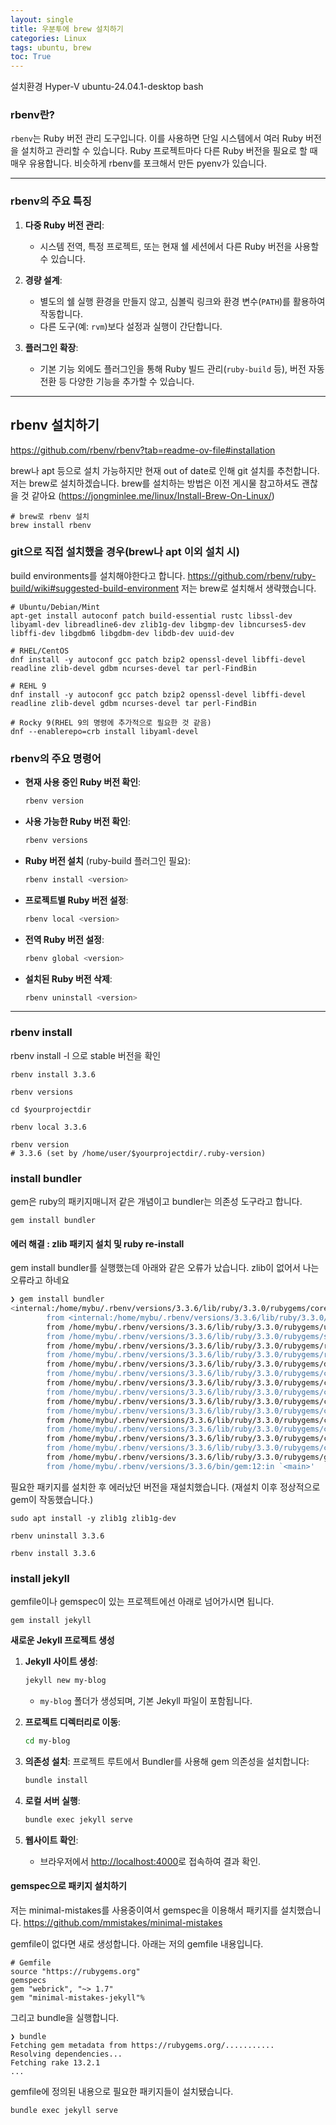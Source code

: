 ```yaml
---
layout: single
title: 우분투에 brew 설치하기
categories: Linux
tags: ubuntu, brew
toc: True
---
```


설치환경
Hyper-V
ubuntu-24.04.1-desktop
bash

### **rbenv란?**

`rbenv`는 Ruby 버전 관리 도구입니다. 이를 사용하면 단일 시스템에서 여러 Ruby 버전을 설치하고 관리할 수 있습니다. Ruby 프로젝트마다 다른 Ruby 버전을 필요로 할 때 매우 유용합니다.
비슷하게 rbenv를 포크해서 만든 pyenv가 있습니다.

---

### **rbenv의 주요 특징**
1. **다중 Ruby 버전 관리**:
   - 시스템 전역, 특정 프로젝트, 또는 현재 쉘 세션에서 다른 Ruby 버전을 사용할 수 있습니다.

2. **경량 설계**:
   - 별도의 쉘 실행 환경을 만들지 않고, 심볼릭 링크와 환경 변수(`PATH`)를 활용하여 작동합니다.
   - 다른 도구(예: `rvm`)보다 설정과 실행이 간단합니다.

3. **플러그인 확장**:
   - 기본 기능 외에도 플러그인을 통해 Ruby 빌드 관리(`ruby-build` 등), 버전 자동 전환 등 다양한 기능을 추가할 수 있습니다.

---


## rbenv 설치하기
https://github.com/rbenv/rbenv?tab=readme-ov-file#installation

brew나 apt 등으로 설치 가능하지만 현재 out of date로 인해 git 설치를 추천합니다.
저는 brew로 설치하겠습니다.
brew를 설치하는 방법은 이전 게시물 참고하셔도 괜찮을 것 같아요
(https://jongminlee.me/linux/Install-Brew-On-Linux/)

```
# brew로 rbenv 설치
brew install rbenv
```

### git으로 직접 설치했을 경우(brew나 apt 이외 설치 시)
build environments를 설치해야한다고 합니다.
https://github.com/rbenv/ruby-build/wiki#suggested-build-environment
저는 brew로 설치해서 생략했습니다.

```
# Ubuntu/Debian/Mint
apt-get install autoconf patch build-essential rustc libssl-dev libyaml-dev libreadline6-dev zlib1g-dev libgmp-dev libncurses5-dev libffi-dev libgdbm6 libgdbm-dev libdb-dev uuid-dev

# RHEL/CentOS
dnf install -y autoconf gcc patch bzip2 openssl-devel libffi-devel readline zlib-devel gdbm ncurses-devel tar perl-FindBin

# REHL 9
dnf install -y autoconf gcc patch bzip2 openssl-devel libffi-devel readline zlib-devel gdbm ncurses-devel tar perl-FindBin

# Rocky 9(RHEL 9의 명령에 추가적으로 필요한 것 같음)
dnf --enablerepo=crb install libyaml-devel
```

### **rbenv의 주요 명령어**
- **현재 사용 중인 Ruby 버전 확인**:
  ```bash
  rbenv version
  ```

- **사용 가능한 Ruby 버전 확인**:
  ```bash
  rbenv versions
  ```

- **Ruby 버전 설치** (ruby-build 플러그인 필요):
  ```bash
  rbenv install <version>
  ```

- **프로젝트별 Ruby 버전 설정**:
  ```bash
  rbenv local <version>
  ```

- **전역 Ruby 버전 설정**:
  ```bash
  rbenv global <version>
  ```

- **설치된 Ruby 버전 삭제**:
  ```bash
  rbenv uninstall <version>
  ```

---

### rbenv install

rbenv install -l 으로 stable 버전을 확인
```
rbenv install 3.3.6

rbenv versions

cd $yourprojectdir

rbenv local 3.3.6

rbenv version
# 3.3.6 (set by /home/user/$yourprojectdir/.ruby-version)
```


### install bundler

gem은 ruby의 패키지매니저 같은 개념이고
bundler는 의존성 도구라고 합니다.

```
gem install bundler
```

#### 에러 해결 : zlib 패키지 설치 및 ruby re-install

gem install bundler를 실행했는데
아래와 같은 오류가 났습니다.
zlib이 없어서 나는 오류라고 하네요

```bash
❯ gem install bundler
<internal:/home/mybu/.rbenv/versions/3.3.6/lib/ruby/3.3.0/rubygems/core_ext/kernel_require.rb>:136:in `require': cannot load such file -- zlib (LoadError)
        from <internal:/home/mybu/.rbenv/versions/3.3.6/lib/ruby/3.3.0/rubygems/core_ext/kernel_require.rb>:136:in `require'
        from /home/mybu/.rbenv/versions/3.3.6/lib/ruby/3.3.0/rubygems/util.rb:48:in `inflate'
        from /home/mybu/.rbenv/versions/3.3.6/lib/ruby/3.3.0/rubygems/source.rb:149:in `fetch_spec'
        from /home/mybu/.rbenv/versions/3.3.6/lib/ruby/3.3.0/rubygems/resolver/api_specification.rb:93:in `spec'
        from /home/mybu/.rbenv/versions/3.3.6/lib/ruby/3.3.0/rubygems/resolver/installer_set.rb:99:in `add_always_install'
        from /home/mybu/.rbenv/versions/3.3.6/lib/ruby/3.3.0/rubygems/dependency_installer.rb:318:in `resolve_dependencies'
        from /home/mybu/.rbenv/versions/3.3.6/lib/ruby/3.3.0/rubygems/commands/install_command.rb:198:in `install_gem'
        from /home/mybu/.rbenv/versions/3.3.6/lib/ruby/3.3.0/rubygems/commands/install_command.rb:223:in `block in install_gems'
        from /home/mybu/.rbenv/versions/3.3.6/lib/ruby/3.3.0/rubygems/commands/install_command.rb:216:in `each'
        from /home/mybu/.rbenv/versions/3.3.6/lib/ruby/3.3.0/rubygems/commands/install_command.rb:216:in `install_gems'
        from /home/mybu/.rbenv/versions/3.3.6/lib/ruby/3.3.0/rubygems/commands/install_command.rb:162:in `execute'
        from /home/mybu/.rbenv/versions/3.3.6/lib/ruby/3.3.0/rubygems/command.rb:326:in `invoke_with_build_args'
        from /home/mybu/.rbenv/versions/3.3.6/lib/ruby/3.3.0/rubygems/command_manager.rb:253:in `invoke_command'
        from /home/mybu/.rbenv/versions/3.3.6/lib/ruby/3.3.0/rubygems/command_manager.rb:194:in `process_args'
        from /home/mybu/.rbenv/versions/3.3.6/lib/ruby/3.3.0/rubygems/command_manager.rb:152:in `run'
        from /home/mybu/.rbenv/versions/3.3.6/lib/ruby/3.3.0/rubygems/gem_runner.rb:56:in `run'
        from /home/mybu/.rbenv/versions/3.3.6/bin/gem:12:in `<main>'
```


필요한 패키지를 설치한 후 에러났던 버전을 재설치했습니다.
(재설치 이후 정상적으로 gem이 작동했습니다.)

```
sudo apt install -y zlib1g zlib1g-dev

rbenv uninstall 3.3.6

rbenv install 3.3.6
```

### install jekyll

gemfile이나 gemspec이 있는 프로젝트에선 아래로 넘어가시면 됩니다.

```
gem install jekyll
```

**새로운 Jekyll 프로젝트 생성**

1. **Jekyll 사이트 생성**:
   ```bash
   jekyll new my-blog
   ```

   - `my-blog` 폴더가 생성되며, 기본 Jekyll 파일이 포함됩니다.

2. **프로젝트 디렉터리로 이동**:
   ```bash
   cd my-blog
   ```

3. **의존성 설치**:
   프로젝트 루트에서 Bundler를 사용해 gem 의존성을 설치합니다:
   ```bash
   bundle install
   ```

4. **로컬 서버 실행**:
   ```bash
   bundle exec jekyll serve
   ```

5. **웹사이트 확인**:
   - 브라우저에서 [http://localhost:4000](http://localhost:4000)로 접속하여 결과 확인.


#### gemspec으로 패키지 설치하기
저는 minimal-mistakes를 사용중이여서 gemspec을 이용해서 패키지를 설치했습니다.
https://github.com/mmistakes/minimal-mistakes

gemfile이 없다면 새로 생성합니다.
아래는 저의 gemfile 내용입니다.
```
# Gemfile
source "https://rubygems.org"
gemspecs
gem "webrick", "~> 1.7"
gem "minimal-mistakes-jekyll"%
```

그리고 bundle을 실행합니다.

```
❯ bundle
Fetching gem metadata from https://rubygems.org/...........
Resolving dependencies...
Fetching rake 13.2.1
...
```

gemfile에 정의된 내용으로 필요한 패키지들이 설치됐습니다.


```
bundle exec jekyll serve
```
